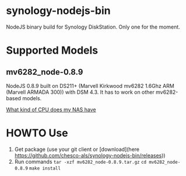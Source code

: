 synology-nodejs-bin
===================

NodeJS binary build for Synology DiskStation. Only one for the moment.

Supported Models
================
mv6282_node-0.8.9
-----------------
NodeJS 0.8.9 built on DS211+ (Marvell Kirkwood mv6282 1.6Ghz ARM (Marvell ARMADA 300)) with DSM 4.3.
It has to work on other mv6282-based models.

[What kind of CPU does my NAS have](http://forum.synology.com/wiki/index.php/What_kind_of_CPU_does_my_NAS_have)

HOWTO Use
=========
1. Get package (use your git client or [download](here https://github.com/chesco-als/synology-nodejs-bin/releases))
2. Run commands
`tar -xzf mv6282_node-0.8.9.tar.gz`
`cd mv6282_node-0.8.9`
`make install`
